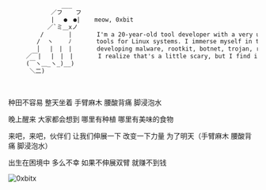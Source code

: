 ```diff
               ___
            ／フ　  フ
            | 　●　●|    meow, 0xbit
           ／`ミ＿xノ
         /　　　  |       I'm a 20-year-old tool developer with a very unusual area of expertise: creating complex
        /  ヽ　　 ﾉ       tools for Linux systems. I immerse myself in the realm of cybersecurity, concentrating on
        │　 |　|　|       developing malware, rootkit, botnet, trojan, ransomware rather than using the typical software.
     ／￣|　 |　|　|       I realize that's a little scary, but I find it fascinating to investigate more sophisticated hacking techniques.
     (￣ヽ＿_ヽ_)__)
      ＼二)
```

<p align="left">
<a href="https://0xbitx.github.io/Portfolio-website/" target="_blank"><img alt="" src="https://img.shields.io/badge/Website-000?logo=arch-linux&logoColor=yellow&style=for-the-badge" style="vertical-align:center" /></a>
<a href="https://0xbitx.github.io/0xbit-blog/" target="_blank"><img alt="" src="https://img.shields.io/badge/Blog-000?logo=blogger&logoColor=green&style=for-the-badge" style="vertical-align:center" /></a>
<a href="https://github.com/0xbitx" target="_blank"><img alt="" src="https://img.shields.io/badge/Github-000?logo=github&logoColor=white&style=for-the-badge" style="vertical-align:center" /></a>
<a href="https://discord.gg/sMq4gCQNFm" target="_blank"><img alt="" src="https://img.shields.io/badge/Discord-000?logo=discord&logoColor=blue&style=for-the-badge" style="vertical-align:center" /></a>
<a href="https://github.com/0xbitx" target="_blank"><img alt="" src="https://img.shields.io/badge/youtube-000?logo=youtube&logoColor=red&style=for-the-badge" style="vertical-align:center" /></a>
<a href="https://github.com/0xbitx" target="_blank"><img alt="" src="https://img.shields.io/badge/facebook-000?logo=facebook&logoColor=blue&style=for-the-badge" style="vertical-align:center" /></a>
<a href="https://twitter.com/0xbitxx" target="_blank"><img alt="" src="https://img.shields.io/badge/twitter-000?logo=twitter&logoColor=blue&style=for-the-badge" style="vertical-align:center" /></a>

种田不容易 整天坐着 手臂麻木 腰酸背痛 脚浸泡水

晚上醒来 大家都会想到 哪里有种植 哪里有美味的食物

来吧，来吧，伙伴们 让我们伸展一下 改变一下力量 为了明天（手臂麻木 腰酸背痛 脚浸泡水）

出生在困境中 多么不幸 如果不伸展双臂 就赚不到钱

 <p align='left'><img src="https://komarev.com/ghpvc/?username=0xbitx&label=Total%20Profile%20Visitor&color=ef1023&style=for-the-badge" alt="0xbitx" /><br>

[](https://github-readme-stats.vercel.app/api?username=0xbitx&show_icons=true&show_icons=true&title_color=24A7FF&text_color=cccccc&bg_color=00000000&hide_border=true&icon_color=4F8CC9&hide_title=true&count_private=true&hide=prs)
